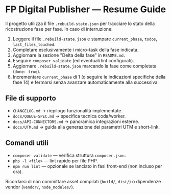 # FP Digital Publisher — Resume Guide

Il progetto utilizza il file `.rebuild-state.json` per tracciare lo stato della
ricostruzione fase per fase. In caso di interruzione:

1. Leggere il file `.rebuild-state.json` e stampare `current_phase`, `todos`,
   `last_files_touched`.
2. Completare esclusivamente i micro-task della fase indicata.
3. Aggiornare la sezione "Delta della fase" in `README.md`.
4. Eseguire `composer validate` (ed eventuali lint configurati).
5. Aggiornare `.rebuild-state.json` marcando la fase come completata (`done: true`).
6. Incrementare `current_phase` di 1 (o seguire le indicazioni specifiche della
   fase 14) e fermarsi senza avanzare automaticamente alla successiva.

## File di supporto
- `CHANGELOG.md` → riepilogo funzionalità implementate.
- `docs/QUEUE-SPEC.md` → specifica tecnica coda/worker.
- `docs/API-CONNECTORS.md` → panoramica integrazioni esterne.
- `docs/UTM.md` → guida alla generazione dei parametri UTM e short-link.

## Comandi utili
- `composer validate` — verifica struttura `composer.json`.
- `php -l <file>` — lint rapido per file PHP.
- `npm run lint` — opzionale se lanciato in fasi front-end (non incluso per ora).

Ricordarsi di non committare asset compilati (`build/`, `dist/`) o dipendenze
vendor (`vendor/`, `node_modules/`).
